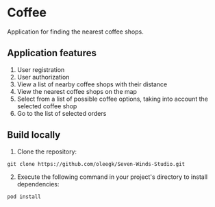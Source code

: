 # Coffee

Application for finding the nearest coffee shops.

## Application features
1. User registration
2. User authorization
3. View a list of nearby coffee shops with their distance
4. View the nearest coffee shops on the map
5. Select from a list of possible coffee options, taking into account the selected coffee shop
6. Go to the list of selected orders


## Build locally
1. Clone the repository:
```
git clone https://github.com/oleegk/Seven-Winds-Studio.git
```
2. Execute the following command in your project's directory to install dependencies:
```
pod install
```
